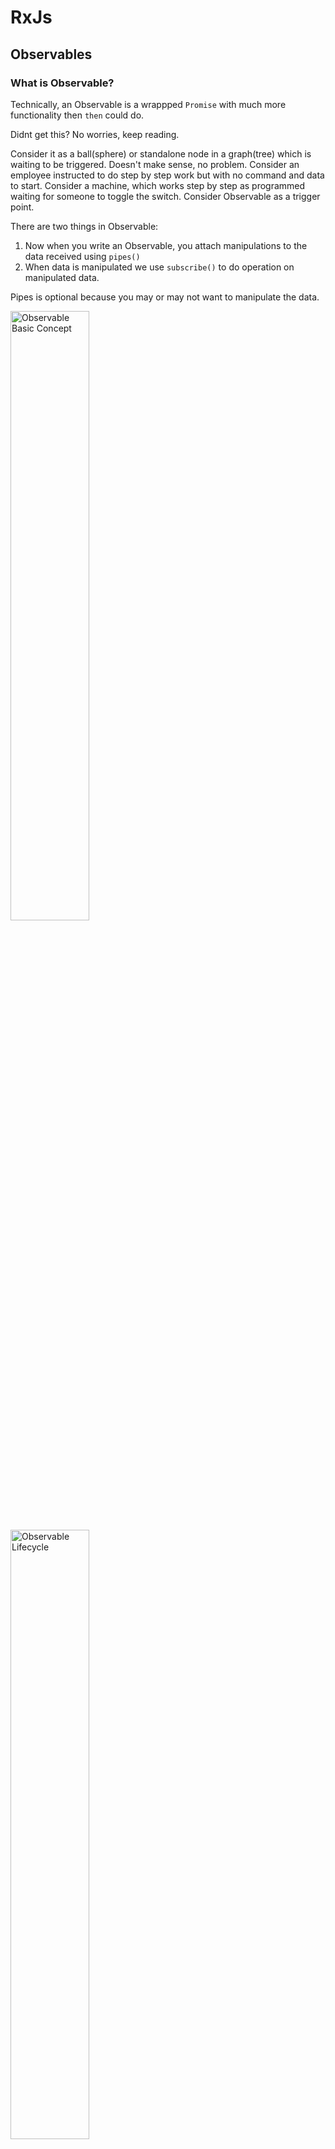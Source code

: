 # RxJs

## Observables

### What is Observable?

Technically, an Observable is a wrappped `Promise` with much more functionality then `then` could do.

Didnt get this? No worries, keep reading.

Consider it as a ball(sphere) or standalone node in a graph(tree) which is waiting to be triggered. Doesn't make sense, no problem. Consider an employee instructed to do step by step work but with no command and data to start. Consider a machine, which works step by step as programmed waiting for someone to toggle the switch. Consider Observable as a trigger point.

There are two things in Observable:

1. Now when you write an Observable, you attach manipulations to the data received using `pipes()`
2. When data is manipulated we use `subscribe()` to do operation on manipulated data.

Pipes is optional because you may or may not want to manipulate the data.


<img src="images/1.png" alt="Observable Basic Concept" width="50%" />

<img src="images/2.png" alt="Observable Lifecycle" width="50%" />

```js
import { Observable } from 'rxjs';

const observable$ = new Observable<string>(subscriber => {
    console.log('Observable executed');

    subscriber.next('Alice');
    subscriber.next('Ben');
    setTimeouot(() => {
        subscriber.next('Charlie');
        subscriber.complete();
    }, 2000);

    setTimeout(() => subscriber.error(new Error('Failure')), 4000);

    return () => {
        console.log('Teardown');
    }
});

console.log('Before subscribe');
observable$.subscribe({
    next: value => console.log(value),
    complete: () => console.warn('Completed')
    error: (err) => console.error('Value');
});
console.log('After subscribe');
```

## Types of Observable

1. **Cold Observable** - starts only when subscribed. Each subscription will have separate subscription for each subscriber.
2. **Hot Observable**  - All Subscriptions share the same source.

When the data is produced by the Observable itself, we call it a cold Observable. When the data is produced outside the Observable, we call it a hot Observable.

## Creator Functions

## Pipeable Operators

Operator creates a new observable after adding modifications to the source observable but does not change old observable.

### Filter
```js
of('Happy World')
  .pipe(
    filter((e) => e == 'Happy World'),
    tap((e) => console.log(e))
  )
  .subscribe((e) => console.log('in subcribe: ', e));

of('Happy World')
  .pipe(
    filter((e) => e != 'Happy World'),
    tap((e) => console.log(e))
  )
  .subscribe((e) => console.log('in subcribe: ', e));

// No Streamed value, so tap wont work, just like above example
EMPTY.pipe(
  tap(() => console.warn('Empty i will reach here and complete'))
).subscribe();

// Tap will work as null is a value and not an empty observable
of(null)
  .pipe(tap(() => console.warn('NULL: i will reach here and complete')))
  .subscribe();


// Empty object is a valid value
of({})
  .pipe(tap(() => console.warn('i will reach here and complete')))
  .subscribe();
```

Another proper example of filter
```js
import { Observable } from "rxjs";
import { filter } from "rxjs/operators";


interface NewsItem {
  category: 'Business' | 'Sports';
  content: string;
}

const newsFeed$ = new Observable<NewsItem>(subscriber => {
  setTimeout(() => 
    subscriber.next({ category: 'Business', content: 'A' }), 1000);
  setTimeout(() => 
    subscriber.next({ category: 'Sports', content: 'B' }), 3000);
  setTimeout(() => 
    subscriber.next({ category: 'Business', content: 'C' }), 4000);
  setTimeout(() => 
    subscriber.next({ category: 'Sports', content: 'D' }), 6000);
  setTimeout(() => 
    subscriber.next({ category: 'Business', content: 'E' }), 7000);
});

const sportsNewsFeed$ = newsFeed$.pipe(
  filter(item => item.category === 'Sports')
);

newsFeed$.subscribe(
  item => console.log(item)
);
```

```js
const arr = from([1, 2, 3])
  .pipe(
    tap((e) => console.log(e)),
    filter((e) => e == 1),
    tap((e) => console.log('after filter: ', e))
  )
  .subscribe((e) => console.log('in subscribe: ', e));
```

### debounceTime
<img src="images/3.png" alt="DebounceTime Example" width="50%">
Diagram explains well. See the timeline properly.

```js
const ajax1$ = ajax
  .get('https://6285e99396bccbf32d6aba4f.mockapi.io/api/v1/users1')
  .pipe(
    map((e) => e['response']),
    catchError((e) => {
      // console.log('Error: ', e);
      e['message'] = 'Error Occurred';
      return of(e); // Fallback Observable
    })
  );
ajax1$.subscribe((e) => console.log('In ajax1 subscribe: ', e));

const ajax2$ = ajax
  .get('https://6285e99396bccbf32d6aba4f.mockapi.io/api/v1/users1')
  .pipe(
    map((e) => e['response']),
    catchError((e) => {
      // console.log('Error: ', e);
      e['message'] = 'Error Occurred';
      return EMPTY; // Pass an empty Observable, so that there is no Error shown in the observable
    })
  );

ajax2$.subscribe((e) => console.log('In ajax2 subscribe: ', e));
```

## Flattening Operators

Flattening operators subscribe to returned inner observable.

### concatMap

It subscribes to inner observable on first emitted value of the outer observable until inner observable completes.

```js
import { Observable, of } from "rxjs";
import { concatMap } from "rxjs/operators";

const source$ = new Observable(subscriber => {
  setTimeout(() => subscriber.next('A'), 2000);
  setTimeout(() => subscriber.next('B'), 5000);
});

console.log('App has started');
source$.pipe(
  concatMap(value => of(1, 2))
).subscribe(value => console.log(value));
```


Here, the value from the source(outer observable) is delayed by 2000ms.

```js
const source = of(2000, 1000);
const mergeMapExample = source.pipe(
  // just so we can log this a   ter the first example has run
  delay(5000),
  concatMap((val) => of(`Delayed by: ${val}ms`).pipe(delay(val)))
);
//.subscribe((val) => console.log(`With mergeMap: ${val}`));
```

[Another Example of ConcatMap click, ajax call](https://stackblitz.com/edit/rxjs-jw-course-6i3-flattening-dynamic-final?file=index.ts)

### switchMap

It cancels the previous subscription of the inner observable when outer observable emits a new value.

<img src="images/4.png" width="50%" />

### mergeMap

<img src="images/5.png" width="50%" />

<img src="images/6.png" width="50%">

Notes:

1. Remember, make sure that inner observable closes at some point or else it might cause memory leaks.
2. Remember, inner observable only passes next and error notifications and not complete.
3. If inner observable emits an error, then the outer observable will also stop with an error as well.

### exhaustMap



### forkJoin

![forkJoin](images/7.png)

`forkJoin` subscription only works when all observables completes.

```js
import { forkJoin } from "rxjs";
// Mike is from New Delhi and likes to eat pasta.

import { ajax } from "rxjs/ajax";

const randomName$ = ajax('https://random-data-api.com/api/name/random_name');

const randomNation$ = ajax('https://random-data-api.com/api/nation/random_nation');

const randomFood$ = ajax('https://random-data-api.com/api/food/random_food');

// randomName$.subscribe(ajaxResponse => console.log(ajaxResponse.response.first_name));
// randomNation$.subscribe(ajaxResponse => console.log(ajaxResponse.response.capital));
// randomFood$.subscribe(ajaxResponse => console.log(ajaxResponse.response.dish));

forkJoin([randomName$, randomNation$, randomFood$]).subscribe(
  ([nameAjax, nationAjax, foodAjax]) => console.log(`${nameAjax.response.first_name} is from ${nationAjax.response.capital} and likes to eat ${foodAjax.response.dish}.`)
);
```

Remember, as soon as error occurs in one of the observable. Teardown function is called by `forkJoin` to all the inner observables.
Notice the output.
```js
import { forkJoin, Observable } from "rxjs";

const a$ = new Observable(subscriber => {
  setTimeout(() => {
    subscriber.next('A');
    subscriber.complete();
  }, 5000);

  return () => {
    console.log('A teardown');
  };
});

const b$ = new Observable(subscriber => {
  setTimeout(() => {
    subscriber.error('Failure!');
  }, 3000);
  
  return () => {
    console.log('B teardown');
  };
});

forkJoin([a$, b$]).subscribe({
  next: value => console.log(value),
  error: err => console.log('Error:', err)
});
```

### combineLatest

![combineLatest Example](images/8.png)

Subscription will have latest values emitted by observables.

![combineLatest Error Example](images/9.png)

### Subject

What is a Subject? An RxJS Subject is a special type of Observable that allows values to be multicasted to many Observers. While plain Observables are unicast (each subscribed Observer owns an independent execution of the Observable), Subjects are multicast.

*A Subject is like an Observable, but can multicast to many Observers. Subjects are like EventEmitters: they maintain a registry of many listeners.*

**Subject** behaves as **Observable** as well as **Observer**

```js
import { fromEvent, Subject } from "rxjs";
import { map } from "rxjs/operators";

const emitButton = document.querySelector('button#emit');
const inputElement: HTMLInputElement = document.querySelector('#value-input');
const subscribeButton = document.querySelector('button#subscribe');

const value$ = new Subject<string>();

fromEvent(emitButton, 'click').pipe(
  map(() => inputElement.value)
).subscribe(value$);

fromEvent(subscribeButton, 'click').subscribe(
  () => {
    console.log('New Subscription');
    value$.subscribe(value => console.log(value));
  }
);
```

![](images/10.png)
![](images/11.png)

#### When to use Subject.asObservable()
The purpose of this is to prevent leaking the "observer side" of the Subject out of an API. Basically to prevent a leaky abstraction when you don't want people to be able to "next" into the resulting observable.

Problem with plain `Subject`:
1. If subscribed after emission. Newer Subscription wont receive any value(notification).
2. No default value to subscribers.
3. No latest value to subscribers.

### BehaviorSubject

![](images/12.png)

1. BehaviourSubject has default value which passes to all subscribers even not emitted any value.
2. Passes the latest value or default value on subscription.
3. You can get the latestvalue from a behavioursubject as a variable by using `behavior$.value`/ `behavior$.getValue()`. This also applies to `Subject`.


### withLatestFrom

If you have a `BehaviorSubject` and want latest value into another subscription of an observable, then

```js
fromEvent(printStateButton, 'click').pipe(
  withLatestFrom(isLoggedIn$) // Take latest value from this observable 
).subscribe(
  ([event, isLoggedIn]) => console.log('User is logged in:', isLoggedIn) // and pass it to subscribe parameters.
);
```
It will create an array of values passed to callack, instead of single value.
Remember, it will only work for **BehaviorSubject**
### ReplaySubject

### AsyncSubject

### VoidSubject